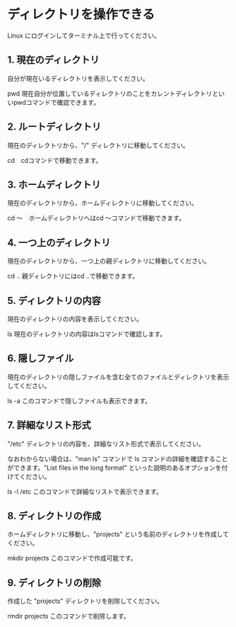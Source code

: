 # ディレクトリを操作できる

Linux にログインしてターミナル上で行ってください。

## 1. 現在のディレクトリ

自分が現在いるディレクトリを表示してください。

pwd 現在自分が位置しているディレクトリのことをカレントディレクトリといいpwdコマンドで確認できます。

## 2. ルートディレクトリ

現在のディレクトリから、"/" ディレクトリに移動してください。

cd　cdコマンドで移動できます。

## 3. ホームディレクトリ

現在のディレクトリから、ホームディレクトリに移動してください。

cd 〜　ホームディレクトリへはcd 〜コマンドで移動できます。

## 4. 一つ上のディレクトリ

現在のディレクトリから、一つ上の親ディレクトリに移動してください。

cd .. 親ディレクトリにはcd ..で移動できます。

## 5. ディレクトリの内容

現在のディレクトリの内容を表示してください。

ls 現在のディレクトリの内容はlsコマンドで確認します。

## 6. 隠しファイル

現在のディレクトリの隠しファイルを含む全てのファイルとディレクトリを表示してください。

ls -a このコマンドで隠しファイルも表示できます。

## 7. 詳細なリスト形式

"/etc" ディレクトリの内容を、詳細なリスト形式で表示してください。

なおわからない場合は、"man ls" コマンドで ls コマンドの詳細を確認することができます。"List files in the long format" といった説明のあるオプションを付けてください。

ls -l /etc このコマンドで詳細なリストで表示できます。

## 8. ディレクトリの作成

ホームディレクトリに移動し、"projects" という名前のディレクトリを作成してください。

mkdir projects このコマンドで作成可能です。

## 9. ディレクトリの削除

作成した "projects" ディレクトリを削除してください。

rmdir projects このコマンドで削除します。
